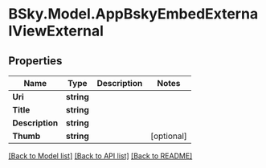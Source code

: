 # BSky.Model.AppBskyEmbedExternalViewExternal

## Properties

Name | Type | Description | Notes
------------ | ------------- | ------------- | -------------
**Uri** | **string** |  | 
**Title** | **string** |  | 
**Description** | **string** |  | 
**Thumb** | **string** |  | [optional] 

[[Back to Model list]](../README.md#documentation-for-models) [[Back to API list]](../README.md#documentation-for-api-endpoints) [[Back to README]](../README.md)

